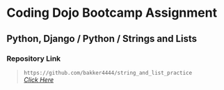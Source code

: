 # Coding Dojo Bootcamp Assignment
## Python, Django / Python / Strings and Lists

### Repository Link  

> ``` https://github.com/bakker4444/string_and_list_practice ```  
> _[Click Here](https://github.com/bakker4444/string_and_list_practice)_  
